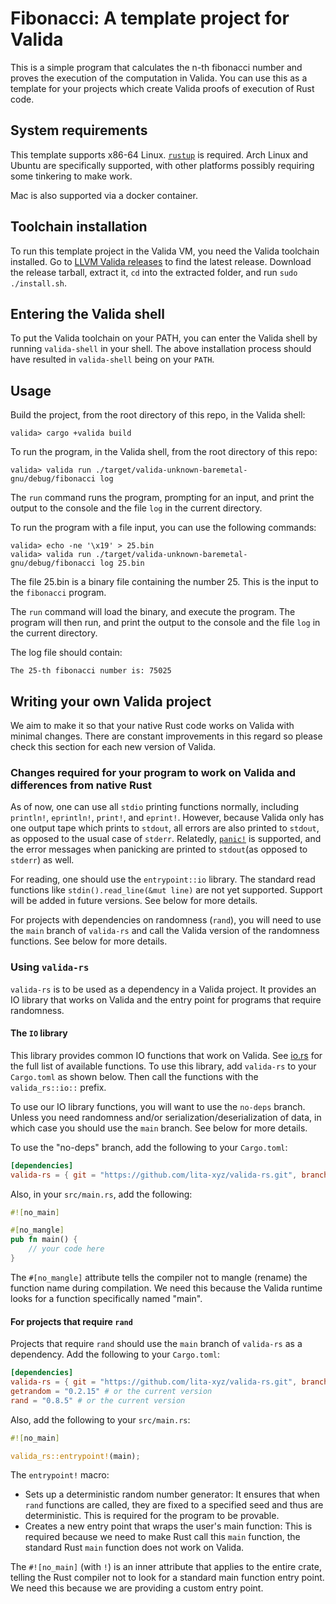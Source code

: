# Fibonacci: A template project for Valida

This is a simple program that calculates the n-th fibonacci number and proves the execution of the computation in Valida. You can use this as a template for your projects which create Valida proofs of execution of Rust code.

## System requirements

This template supports x86-64 Linux. [`rustup`](https://www.rust-lang.org/tools/install) is required. Arch Linux and Ubuntu are specifically supported, with other platforms possibly requiring some tinkering to make work.

<!-- TODO add more details. -->
Mac is also supported via a docker container. 

## Toolchain installation

To run this template project in the Valida VM, you need the Valida toolchain installed. Go to [LLVM Valida releases](https://github.com/lita-xyz/llvm-valida-releases/releases) to find the latest release. Download the release tarball, extract it, `cd` into the extracted folder, and run `sudo ./install.sh`.

## Entering the Valida shell

To put the Valida toolchain on your PATH, you can enter the Valida shell by running `valida-shell` in your shell. The above installation process should have resulted in `valida-shell` being on your `PATH`.

## Usage

Build the project, from the root directory of this repo, in the Valida shell:

```
valida> cargo +valida build
```

To run the program, in the Valida shell, from the root directory of this repo:

```
valida> valida run ./target/valida-unknown-baremetal-gnu/debug/fibonacci log
```

The `run` command runs the program, prompting for an input, and print the output to the console and the file `log` in the current directory.

To run the program with a file input, you can use the following commands:

```
valida> echo -ne '\x19' > 25.bin
valida> valida run ./target/valida-unknown-baremetal-gnu/debug/fibonacci log 25.bin
```

The file 25.bin is a binary file containing the number 25. This is the input to the `fibonacci` program.

The `run` command will load the binary, and execute the program. The program will then run, and print the output to the console and the file `log` in the current directory.

The log file should contain:

```
The 25-th fibonacci number is: 75025
```

## Writing your own Valida project

We aim to make it so that your native Rust code works on Valida with minimal changes. There are constant improvements in this regard so please check this section for each new version of Valida.

### Changes required for your program to work on Valida and differences from native Rust

As of now, one can use all `stdio` printing functions normally, including `println!`, `eprintln!`, `print!`, and `eprint!`. However, because Valida only has one output tape which prints to `stdout`, all errors are also printed to `stdout`, as opposed to the usual case of `stderr`. Relatedly, [`panic!`](https://doc.rust-lang.org/std/macro.panic.html) is supported, and the error messages when panicking are printed to `stdout`(as opposed to `stderr`) as well.

For reading, one should use the `entrypoint::io` library. The standard read functions like `stdin().read_line(&mut line)` are not yet supported. Support will be added in future versions. See below for more details.

For projects with dependencies on randomness (`rand`), you will need to use the `main` branch of `valida-rs` and call the Valida version of the randomness functions. See below for more details.

### Using `valida-rs`

`valida-rs` is to be used as a dependency in a Valida project. It provides an IO library that works on Valida and the entry point for programs that require randomness.

#### The `IO` library

This library provides common IO functions that work on Valida. See [io.rs](https://github.com/lita-xyz/valida-rs/blob/main/src/io.rs) for the full list of available functions. To use this library, add `valida-rs` to your `Cargo.toml` as shown below. Then call the functions with the `valida_rs::io::` prefix.

To use our IO library functions, you will want to use the `no-deps` branch. Unless you need randomness and/or serialization/deserialization of data, in which case you should use the `main` branch. See below for more details.

To use the "no-deps" branch, add the following to your `Cargo.toml`:

```toml
[dependencies]
valida-rs = { git = "https://github.com/lita-xyz/valida-rs.git", branch = "no-deps" }
```

Also, in your `src/main.rs`, add the following:

```rust
#![no_main]

#[no_mangle]  
pub fn main() {
    // your code here
}
```

The `#[no_mangle]` attribute tells the compiler not to mangle (rename) the function name during compilation. We need this because the Valida runtime looks for a function specifically named "main".

#### For projects that require `rand`

Projects that require `rand` should use the `main` branch of `valida-rs` as a dependency. Add the following to your `Cargo.toml`:

```toml
[dependencies]
valida-rs = { git = "https://github.com/lita-xyz/valida-rs.git", branch = "main" }
getrandom = "0.2.15" # or the current version
rand = "0.8.5" # or the current version
```

Also, add the following to your `src/main.rs`:

```rust
#![no_main]

valida_rs::entrypoint!(main);
```

The `entrypoint!` macro:

- Sets up a deterministic random number generator: It ensures that when `rand` functions are called, they are fixed to a specified seed and thus are deterministic. This is required for the program to be provable.
- Creates a new entry point that wraps the user's main function: This is required because we need to make Rust call this `main` function, the standard Rust `main` function does not work on Valida.


The `#![no_main]` (with `!`) is an inner attribute that applies to the entire crate, telling the Rust compiler not to look for a standard main function entry point. We need this because we are providing a custom entry point.